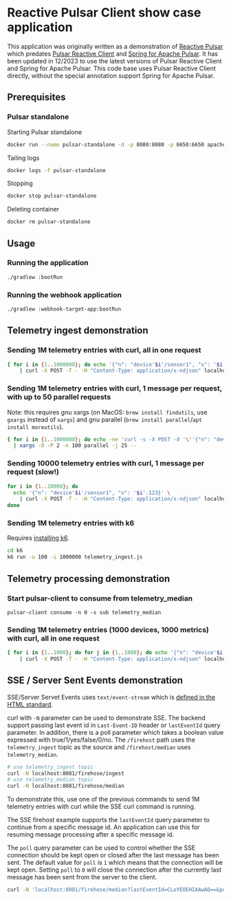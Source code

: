 # Reactive Pulsar Client show case application

This application was originally written as a demonstration of [Reactive Pulsar](https://github.com/datastax/reactive-pulsar) which predates [Pulsar Reactive Client](https://github.com/apache/pulsar-client-reactive_) and [Spring for Apache Pulsar](https://github.com/spring-projects/spring-pulsar). It has been updated in 12/2023 to use the latest versions of Pulsar Reactive Client and Spring for Apache Pulsar. This code base uses Pulsar Reactive Client directly, without the special annotation support Spring for Apache Pulsar. 

## Prerequisites

### Pulsar standalone

Starting Pulsar standalone
```bash
docker run --name pulsar-standalone -d -p 8080:8080 -p 6650:6650 apachepulsar/pulsar:3.2.3 /pulsar/bin/pulsar standalone -nss -nfw
```

Tailing logs
```bash
docker logs -f pulsar-standalone
```

Stopping
```bash
docker stop pulsar-standalone
```

Deleting container
```bash
docker rm pulsar-standalone
```

## Usage

### Running the application

```bash
./gradlew :bootRun
```

### Running the webhook application

```bash
./gradlew :webhook-target-app:bootRun
```

## Telemetry ingest demonstration

### Sending 1M telemetry entries with curl, all in one request

```bash
{ for i in {1..1000000}; do echo '{"n": "device'$i'/sensor1", "v": '$i'.123}'; done; } \
    | curl -X POST -T - -H "Content-Type: application/x-ndjson" localhost:8081/telemetry
```

### Sending 1M telemetry entries with curl, 1 message per request, with up to 50 parallel requests

Note: this requires gnu xargs (on MacOS: `brew install findutils`, use `gxargs` instead of `xargs`)
and gnu parallel (`brew install parallel`/`apt install moreutils`).

```bash
{ for i in {1..1000000}; do echo -ne 'curl -s -X POST -d '\''{"n": "device'$i'/sensor1", "v": '$i'.123}'\'' -H "Content-Type: application/x-ndjson" localhost:8081/telemetry''\0'; done; } \
  | xargs -0 -P 2 -n 100 parallel -j 25 --
```

### Sending 10000 telemetry entries with curl, 1 message per request (slow!)

```bash
for i in {1..10000}; do
  echo '{"n": "device'$i'/sensor1", "v": '$i'.123}' \
    | curl -X POST -T - -H "Content-Type: application/x-ndjson" localhost:8081/telemetry
done
```

### Sending 1M telemetry entries with k6

Requires [installing k6](https://k6.io/docs/getting-started/installation/).
```bash
cd k6
k6 run -u 100 -i 1000000 telemetry_ingest.js
```


## Telemetry processing demonstration

### Start pulsar-client to consume from telemetry_median

```
pulsar-client consume -n 0 -s sub telemetry_median
```

### Sending 1M telemetry entries (1000 devices, 1000 metrics) with curl, all in one request

```bash
{ for i in {1..1000}; do for j in {1..1000}; do echo '{"n": "device'$i'/sensor1", "v": '$j'.123}'; done; done; } \
    | curl -X POST -T - -H "Content-Type: application/x-ndjson" localhost:8081/telemetry
```


## SSE / Server Sent Events demonstration

SSE/Server Servet Events uses `text/event-stream` which is [defined in the HTML standard](https://html.spec.whatwg.org/#parsing-an-event-stream).

curl with `-N` parameter can be used to demonstrate SSE. 
The backend support passing last event id in `Last-Event-ID` header or `lastEventId` query parameter. In addition, there is 
a poll parameter which takes a boolean value expressed with true/1/yes/false/0/no. 
The `/firehost` path uses the `telemetry_ingest` topic as the source and `/firehost/median` uses `telemetry_median`. 

```bash
# use telemetry_ingest topic
curl -N localhost:8081/firehose/ingest
# use telemetry_median topic
curl -N localhost:8081/firehose/median
```

To demonstrate this, use one of the previous commands to send 1M telemetry entries with curl while the SSE curl command is running.

The SSE firehost example supports the `lastEventId` query parameter to continue from a specific message id. An application can use this for resuming message processing after a specific message id. 

The `poll` query parameter can be used to control whether the SSE connection should be kept open or closed after the last message has been sent. The default value for `poll` is `1` which means that the connection will be kept open. Setting `poll` to `0` will close the connection after the currently last message has been sent from the server to the client.
 
```bash
curl -N 'localhost:8081/firehose/median?lastEventId=CLoYEOEHIAAwAQ==&poll=0'
```